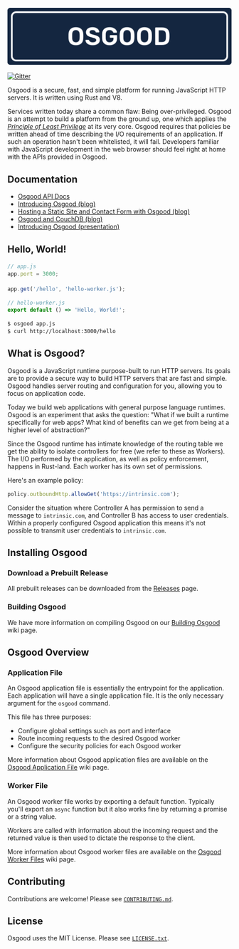 ![Osgood](./osgood.svg)

[![Gitter](https://badges.gitter.im/osgoodplace/community.svg)](https://gitter.im/osgoodplace/community?utm_source=badge&utm_medium=badge&utm_campaign=pr-badge)

Osgood is a secure, fast, and simple platform for running JavaScript HTTP
servers. It is written using Rust and V8.

Services written today share a common flaw: Being over-privileged. Osgood is an
attempt to build a platform from the ground up, one which applies the
[_Principle of Least
Privilege_](https://en.wikipedia.org/wiki/Principle_of_least_privilege) at its
very core. Osgood requires that policies be written ahead of time describing
the I/O requirements of an application. If such an operation hasn't been
whitelisted, it will fail. Developers familiar with JavaScript development in
the web browser should feel right at home with the APIs provided in Osgood.


## Documentation

- [Osgood API Docs](https://github.com/IntrinsicLabs/osgood/wiki)
- [Introducing Osgood (blog)](https://dev.to/tlhunter/introducing-osgood-4k1m)
- [Hosting a Static Site and Contact Form with Osgood (blog)](https://dev.to/tlhunter/hosting-a-static-site-and-contact-form-with-osgood-5c1g)
- [Osgood and CouchDB (blog)](https://dev.to/tlhunter/osgood-and-couchdb-125k)
- [Introducing Osgood (presentation)](https://thomashunter.name/presentations/introducing-osgood/#/)


## Hello, World!

```javascript
// app.js
app.port = 3000;

app.get('/hello', 'hello-worker.js');
```

```javascript
// hello-worker.js
export default () => 'Hello, World!';
```

```bash
$ osgood app.js
$ curl http://localhost:3000/hello
```


## What is Osgood?

Osgood is a JavaScript runtime purpose-built to run HTTP servers. Its goals are
to provide a secure way to build HTTP servers that are fast and simple. Osgood
handles server routing and configuration for you, allowing you to focus on
application code.

Today we build web applications with general purpose language runtimes. Osgood
is an experiment that asks the question: "What if we built a runtime
specifically for web apps? What kind of benefits can we get from being at
a higher level of abstraction?"

Since the Osgood runtime has intimate knowledge of the routing table we get the
ability to isolate controllers for free (we refer to these as Workers). The I/O
performed by the application, as well as policy enforcement, happens in
Rust-land. Each worker has its own set of permissions.

Here's an example policy:

```javascript
policy.outboundHttp.allowGet('https://intrinsic.com');
```

Consider the situation where Controller A has permission to send a message to
`intrinsic.com`, and Controller B has access to user credentials. Within
a properly configured Osgood application this means it's not possible to
transmit user credentials to `intrinsic.com`.


## Installing Osgood

### Download a Prebuilt Release

All prebuilt releases can be downloaded from the
[Releases](https://github.com/IntrinsicLabs/osgood/releases) page.

### Building Osgood

We have more information on compiling Osgood on our [Building
Osgood](https://github.com/IntrinsicLabs/osgood/wiki/Building) wiki page.


## Osgood Overview

### Application File

An Osgood application file is essentially the entrypoint for the application.
Each application will have a single application file. It is the only necessary
argument for the `osgood` command.

This file has three purposes:

- Configure global settings such as port and interface
- Route incoming requests to the desired Osgood worker
- Configure the security policies for each Osgood worker

More information about Osgood application files are available on the [Osgood
Application
File](https://github.com/IntrinsicLabs/osgood/wiki/Osgood-Application-File)
wiki page.


### Worker File

An Osgood worker file works by exporting a default function. Typically you'll
export an `async` function but it also works fine by returning a promise or a
string value.

Workers are called with information about the incoming request and the returned
value is then used to dictate the response to the client.

More information about Osgood worker files are available on the [Osgood Worker
Files](https://github.com/IntrinsicLabs/osgood/wiki/Osgood-Worker-Files) wiki
page.

## Contributing

Contributions are welcome! Please see [`CONTRIBUTING.md`](./CONTRIBUTING.md).

## License

Osgood uses the MIT License. Please see [`LICENSE.txt`](./LICENSE.txt).
